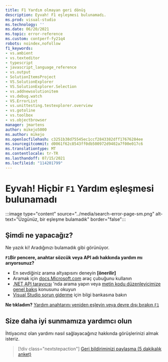 ```yaml
---
title: F1 Yardım olmayan geri dönüş
description: Eyvah! F1 eşleşmesi bulunamadı.
ms.prod: visual-studio
ms.technology: ''
ms.date: 06/20/2021
ms.topic: error-reference
ms.custom: contperf-fy21q4
robots: noindex,nofollow
f1_keywords:
- vs.ambient
- vs.texteditor
- typescript
- javascript_language_reference
- vs.output
- SolutionItemsProject
- VS.SolutionExplorer
- VS.SolutionExplorer.Selection
- vs.addnewsolutionitem
- vs.debug.watch
- VS.ErrorList
- vs.unittesting.testexplorer.overview
- vs.gotoline
- vs.toolbox
- vs.objectbrowser
manager: jmartens
author: mikejo5000
ms.author: mikejo
ms.openlocfilehash: c3251b38d75545ec1ccf2843382dff17676284ee
ms.sourcegitcommit: d0061f62c8543ff0db500972d9402a7f00e017c6
ms.translationtype: MT
ms.contentlocale: tr-TR
ms.lasthandoff: 07/15/2021
ms.locfileid: "114201799"
---
```

# <a name="oops-no-f1-help-match-was-found"></a>Eyvah! Hiçbir `F1` Yardım eşleşmesi bulunamadı

:::image type="content" source="../media/search-error-page-sm.png" alt-text="Üzgünüz, bir eşleşme bulamadık" border="false":::

## <a name="now-what"></a>Şimdi ne yapacağız?

Ne yazık ki! Aradığınızı bulamadık gibi görünüyor. 

**`F1`Bir pencere, anahtar sözcük veya API adı hakkında yardım mı arıyorsunuz?**
- En sevdiğiniz arama altyapısını deneyin **[önerilir]**
- Aramak için [docs.Microsoft.com](/) araç çubuğunu kullanın 
- [.NET API tarayıcısı](/dotnet/api/) 'nda arama yapın veya [metin kodu düzenleyicimize genel bakış](../../ide/writing-code-in-the-code-and-text-editor.md) konusunu okuyun
- [Visual Studio sorun giderme](/troubleshoot/visualstudio/welcome-visual-studio/) için bilgi bankasına bakın


**Ne tıkladım?** [Yardım anahtarını yeniden eşleyin veya devre dışı bırakın `F1`](../not-in-toc/change-f1-help-key.md)


## <a name="help-us-serve-you-better"></a>Size daha iyi sunmamıza yardımcı olun

İhtiyacınız olan yardımı nasıl sağlayacağınız hakkında görüşlerinizi almak isteriz.

> [!div class="nextstepaction"]
> [Geri bildiriminizi paylaşma (5 dakikalık anket)](https://www.surveymonkey.com/r/F1_Help_Visual_Studio)
